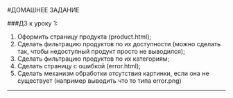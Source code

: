 #ДОМАШНЕЕ ЗАДАНИЕ

###ДЗ к уроку 1:


1. Оформить страницу продукта (product.html);
2. Сделать фильтрацию продуктов по их доступности (можно сделать так, чтобы недоступный продукт просто не выводился);
3. Сделать фильтрацию продуктов по их категориям;
4. Сделать страницу с ошибкой (error.html);
5. Сделать механизм обработки отсутствия картинки, если она не существует (например выводить что то типа error.png)

------------------------------------